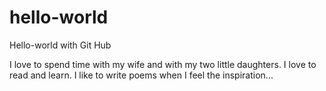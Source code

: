 # hello-world
Hello-world with Git Hub

I love to spend time with my wife and with my two little daughters. I love to read and learn. I like to write poems when I feel the inspiration...
